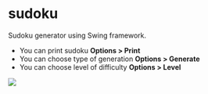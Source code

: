 # sudoku
Sudoku generator using Swing framework.

* You can print sudoku **Options > Print**
* You can choose type of generation **Options > Generate**
* You can choose level of difficulty **Options > Level**

![](https://pp.vk.me/c621416/v621416334/19d52/0scU7IxiW0c.jpg)
